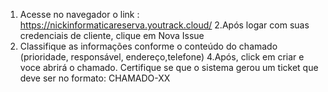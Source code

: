 1. Acesse no navegador o link : https://nickinformaticareserva.youtrack.cloud/
2.Após logar com suas credenciais de cliente, clique em Nova Issue
3. Classifique as informações conforme o conteúdo do chamado (prioridade, responsável, endereço,telefone)
4.Após, click em criar e voce abrirá o chamado. Certifique se que o sistema gerou um ticket que deve ser no formato: CHAMADO-XX

